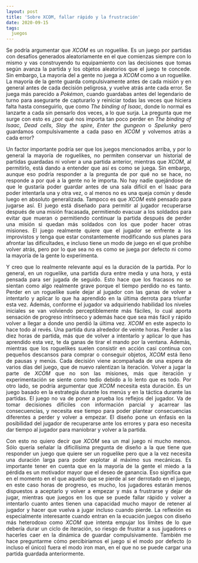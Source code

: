 ```yaml
---
layout: post
title: 'Sobre XCOM, fallar rápido y la frustración'
date: 2020-09-15
tags:
  juegos
---
```

<p style='text-align: justify;'>Se podría argumentar que <i>XCOM</i> es un roguelike. Es un juego por partidas con desafíos generados aleatoriamente en el que comienzas siempre con lo mismo y vas construyendo tu equipamiento con las decisiones que tomas según avanza la partida y los objetos aleatorios que el juego te concede. Sin embargo, La mayoría del a gente no juega a <i>XCOM</i> como a un roguelike. La mayoría de la gente guarda compulsivamente antes de cada misión y en general antes de cada decisión peligrosa, y vuelve atrás ante cada error. Se juega más parecido a <i>Pokémon</i>, cuando guardabas antes del legendario de turno para asegurarte de capturarlo y reiniciar todas las veces que hiciera falta hasta conseguirlo, que como <i>The binding of Isaac</i>, donde lo normal es lanzarte a cada sin pensarlo dos veces, a lo que surja. La pregunta que me surge con esto es ¿por qué nos importa tan poco perder en <i>The binding of Isaac</i>, <i>Dead cells</i>, <i>Slay the spire</i>, <i>Enter the gungeon</i> o <i>Spelunky</i> pero guardamos compulsivamente a cada paso en <i>XCOM</i> y volvemos atrás a cada error?</p>

<p style='text-align: justify;'>Un factor importante podría ser que los juegos mencionados arriba, y por lo general la mayoría de roguelikes, no permiten conservar un historial de partidas guardadas ni volver a una partida anterior, mientras que <i>XCOM</i>, al permitirlo, está dando a entender que así es como se juega. Sin embargo, aunque eso podría responder a la pregunta de por qué no se hace, no responde a por qué a la gente no le importa. No hay nadie quejándose de que le gustaría poder guardar antes de una sala difícil en el Isaac para poder intentarla una y otra vez, o al menos no es una queja común y desde luego en absoluto generalizada. Tampoco es que <i>XCOM</i> esté pensado para jugarse así. El juego está diseñado para permitir al jugador recuperarse después de una misión fracasada, permitiendo evacuar a los soldados para evitar que mueran o permitiendo continuar la partida después de perder una misión si quedan más soldados con los que poder hacer otras misiones. El juego realmente quiere que el jugador se enfrente a los improvistos y tenga que estar constantemente modificando sus planes para afrontar las dificultades, e incluso tiene un modo de juego en el que prohíbe volver atrás, pero por lo que sea no es como se juega por defecto ni como la mayoría de la gente lo experimenta.</p>

<p style='text-align: justify;'>Y creo que lo realmente relevante aquí es la duración de la partida. Por lo general, en un roguelike, una partida dura entre media y una hora, y está pensada para ser jugada de seguido. Esto hace que los fracasos no se sientan como algo realmente grave porque el tiempo perdido no es tanto. Perder en un roguelike suele dejar al jugador con las ganas de volver a intentarlo y aplicar lo que ha aprendido en la última derrota para triunfar esta vez. Además, conforme el jugador va adquiriendo habilidad los niveles iniciales se van volviendo perceptiblemente más fáciles, lo cual aporta sensación de progreso intrínseco y además hace que sea más fácil y rápido volver a llegar a donde uno perdió la última vez. <i>XCOM</i> en este aspecto lo hace todo al revés. Una partida dura alrededor de veinte horas. Perder a las diez horas de partida, más que de volver a intentarlo y aplicar lo que has aprendido esta vez, te da ganas de tirar el mando por la ventana. Además, mientras que los roguelikes suelen consistir en acción casi continua con pequeños descansos para comprar o conseguir objetos, <i>XCOM</i> está lleno de pausas y menús. Cada decisión viene acompañada de una espera de varios días del juego, que de nuevo ralentizan la iteración. Volver a jugar la parte de <i>XCOM</i> que no son las misiones, más que iteración y experimentación se siente como tedio debido a lo lento que es todo. Por otro lado, se podría argumentar que <i>XCOM</i> necesita esta duración. Es un juego basado en la estrategia durante los menús y en la táctica durante las partidas. El juego no va de poner a prueba los reflejos del jugador. Va de tomar decisiones difíciles con información parcial y acarrear las consecuencias, y necesita ese tiempo para poder plantear consecuencias diferentes a perder y volver a empezar. El diseño pone un énfasis en la posibilidad del jugador de recuperarse ante los errores y para eso necesita dar tiempo al jugador para maniobrar y volver a la partida.</p>

<p style='text-align: justify;'>Con esto no quiero decir que <i>XCOM</i> sea un mal juego ni mucho menos. Sólo quería señalar la dificilísima pregunta de diseño a la que tiene que responder un juego que quiere ser un roguelike pero que a la vez necesita una duración larga para poder explotar al máximo sus mecánicas. Es importante tener en cuenta que en la mayoría de la gente el miedo a la pérdida es un motivador mayor que el deseo de ganancia. Eso significa que en el momento en el que aquello que se pierde al ser derrotado en el juego, en este caso horas de progreso, es mucho, los jugadores estarán menos dispuestos a aceptarlo y volver a empezar y más a frustrarse y dejar de jugar, mientras que juegos en los que se puede fallar rápido y volver a intentarlo cuanto antes tienen una capacidad mucho mayor de retener al jugador y hacer que vuelva a jugar incluso cuando pierde. La reflexión es especialmente interesante cuando entran en la ecuación juegos con diseño más heterodoxo como <i>XCOM</i> que intenta empujar los límites de lo que debería durar un ciclo de iteración, so riesgo de frustrar a sus jugadores o hacerles caer en la dinámica de guardar compulsivamente. También me hace preguntarme cómo percibiríamos el juego si el modo por defecto (o incluso el único) fuera el modo iron man, en el que no se puede cargar una partida guardada anteriormente.</p>
